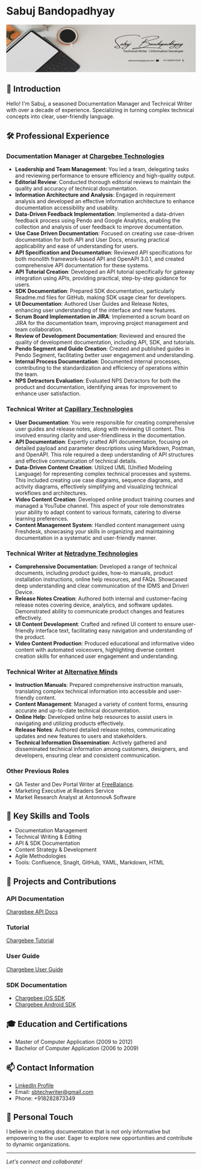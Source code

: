 # Sabuj Bandopadhyay

![Banner Image](https://github.com/sabuj000/Portfolio/blob/main/Cover%20Image.png)

## 👋 Introduction
Hello! I'm Sabuj, a seasoned Documentation Manager and Technical Writer with over a decade of experience. Specializing in turning complex technical concepts into clear, user-friendly language.

## 🛠️ Professional Experience
### Documentation Manager at [Chargebee Technologies](https://www.chargebee.com/)
- **Leadership and Team Management**: You led a team, delegating tasks and reviewing performance to ensure efficiency and high-quality output.
- **Editorial Review**: Conducted thorough editorial reviews to maintain the quality and accuracy of technical documentation.
- **Information Architecture and Analysis**: Engaged in requirement analysis and developed an effective information architecture to enhance documentation accessibility and usability.
- **Data-Driven Feedback Implementation**: Implemented a data-driven feedback process using Pendo and Google Analytics, enabling the collection and analysis of user feedback to improve documentation.
- **Use Case Driven Documentation**: Focused on creating use case-driven documentation for both API and User Docs, ensuring practical applicability and ease of understanding for users.
- **API Specification and Documentation**: Reviewed API specifications for both monolith framework-based API and OpenAPI 3.0.1, and created comprehensive API documentation for these systems.
- **API Tutorial Creation**: Developed an API tutorial specifically for gateway integration using APIs, providing practical, step-by-step guidance for users.
- **SDK Documentation**: Prepared SDK documentation, particularly Readme.md files for GitHub, making SDK usage clear for developers.
- **UI Documentation**: Authored User Guides and Release Notes, enhancing user understanding of the interface and new features.
- **Scrum Board Implementation in JIRA**: Implemented a scrum board on JIRA for the documentation team, improving project management and team collaboration.
- **Review of Development Documentation**: Reviewed and ensured the quality of development documentation, including API, SDK, and tutorials.
- **Pendo Segment and Guide Creation**: Created and published guides in Pendo Segment, facilitating better user engagement and understanding.
- **Internal Process Documentation**: Documented internal processes, contributing to the standardization and efficiency of operations within the team.
- **NPS Detractors Evaluation**: Evaluated NPS Detractors for both the product and documentation, identifying areas for improvement to enhance user satisfaction.

### Technical Writer at [Capillary Technologies](https://www.capillarytech.com/)
- **User Documentation**: You were responsible for creating comprehensive user guides and release notes, along with reviewing UI content. This involved ensuring clarity and user-friendliness in the documentation.
- **API Documentation**: Expertly crafted API documentation, focusing on detailed payload and parameter descriptions using Markdown, Postman, and OpenAPI. This role required a deep understanding of API structures and effective communication of technical details.
- **Data-Driven Content Creation**: Utilized UML (Unified Modeling Language) for representing complex technical processes and systems. This included creating use case diagrams, sequence diagrams, and activity diagrams, effectively simplifying and visualizing technical workflows and architectures.
- **Video Content Creation**: Developed online product training courses and managed a YouTube channel. This aspect of your role demonstrates your ability to adapt content to various formats, catering to diverse learning preferences.
- **Content Management System**: Handled content management using Freshdesk, showcasing your skills in organizing and maintaining documentation in a systematic and user-friendly manner.

### Technical Writer at [Netradyne Technologies](https://www.netradyne.com/)
- **Comprehensive Documentation**: Developed a range of technical documents, including product guides, how-to manuals, product installation instructions, online help resources, and FAQs. Showcased deep understanding and clear communication of the IDMS and Driveri Device.
- **Release Notes Creation**: Authored both internal and customer-facing release notes covering device, analytics, and software updates. Demonstrated ability to communicate product changes and features effectively.
- **UI Content Development**: Crafted and refined UI content to ensure user-friendly interface text, facilitating easy navigation and understanding of the product.
- **Video Content Production**: Produced educational and informative video content with automated voiceovers, highlighting diverse content creation skills for enhanced user engagement and understanding.
 
### Technical Writer at [Alternative Minds](https://alternativeminds.in/)

- **Instruction Manuals**: Prepared comprehensive instruction manuals, translating complex technical information into accessible and user-friendly content.
- **Content Management**: Managed a variety of content forms, ensuring accurate and up-to-date technical documentation.
- **Online Help**: Developed online help resources to assist users in navigating and utilizing products effectively.
- **Release Notes**: Authored detailed release notes, communicating updates and new features to users and stakeholders.
- **Technical Information Dissemination**: Actively gathered and disseminated technical information among customers, designers, and developers, ensuring clear and consistent communication.


### **Other Previous Roles**
- QA Tester and Dev Portal Writer at [FreeBalance](https://freebalance.com/en/).
- Marketing Executive at Readers Service
- Market Research Analyst at AntonnovA Software

## 🔧 Key Skills and Tools
- Documentation Management
- Technical Writing & Editing
- API & SDK Documentation
- Content Strategy & Development
- Agile Methodologies
- Tools: Confluence, SnagIt, GitHub, YAML, Markdown, HTML

## 🌟 Projects and Contributions
### API Documentation
[Chargebee API Docs](https://apidocs.chargebee.com/)

### Tutorial
[Chargebee Tutorial](https://www.chargebee.com/tutorials/)

### User Guide
[Chargebee User Guide](https://www.chargebee.com/docs/2.0/)

### SDK Documentation
- [Chargebee iOS SDK](https://github.com/chargebee/chargebee-ios#readme)
- [Chargebee Android SDK](https://github.com/chargebee/chargebee-android#readme)

## 🎓 Education and Certifications
- Master of Computer Application (2009 to 2012)
- Bachelor of Computer Application (2006 to 2009)

## 📫 Contact Information
- [LinkedIn Profile](https://in.linkedin.com/in/sabujbandopadhyay)
- Email: sbtechwriter@gmail.com
- Phone: +918282873349

## 🌱 Personal Touch
I believe in creating documentation that is not only informative but empowering to the user. Eager to explore new opportunities and contribute to dynamic organizations.

---

*Let's connect and collaborate!*
